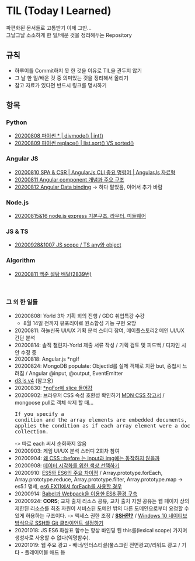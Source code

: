 # TIL (Today I Learned)
파편화된 문서들로 고통받기 이제 그만...<br>
그날그날 소소하게 한 일/배운 것을 정리해두는 Repository

## 규칙
- 하루이틀 Commit하지 못 한 것을 이유로 TIL을 관두지 않기
- 그 날 한 일/배운 것 중 의미있는 것을 정리해서 올리기
- 참고 자료가 있다면 반드시 링크를 명시하기

## 항목
### Python
- [20200808 파이썬 * | divmode() | int()](python/20200808.md)
- [20200809 파이썬 replace() | list.sort() VS sorted()](python/20200809.md)

### Angular JS
- [20200810 SPA & CSR | AngularJs CLI 중요 명령어 | AngularJs 자료형](Angular/20200810.md)
- [20200811 Angular component 개념과 주요 구조](Angular/20200811.md)
- [20200812 Angular Data binding](Angular/20200812.md) -> 하다 말았음, 이어서 추가 바람

### Node.js
- [20200815&16 node.js express 기본구조, 라우터, 미들웨어](JS/20200815.md)

### JS & TS
- [20200928&1007 JS scope / TS any와 object](JS/20200928.md)

### Algorithm
- [20200811 백준 설탕 배달(2839번)](Algorithm/20200811.md)

<br>

### 그 외 한 일들
- 20200808: Yorld 3차 기획 회의 진행 / GDG 취업특강 수강
  - 8월 14일 전까지 뷰포리아로 원소합성 기능 구현 요망
- 20200811: 하눌신폭 UI/UX 기획 분석 스터디 참여, 메이플스토리2 메인 UI/UX 간단 분석
- 20200814: 솔직 챌린지-Yorld 제출 서류 작성 / 기획 검토 및 피드백 / 디자인 시안 수정 중
- 20200818: Angular.js *ngIf
- 20200824: MongoDB populate: ObjectId를 실제 객체로 치환 but, 중첩시 느려짐 / Angular @input, @output, EventEmitter
- [d3.js v4](https://github.com/d3/d3/blob/v4.13.0/API.md#axes-d3-axis) (참고용)
- 20200830: [*ngFor에 slice 들어감](https://stackoverflow.com/questions/44944570/using-slice-pipe-with-variable-parameters-in-ngfor)
- 20200902: 브라우저 CSS 속성 호환성 확인하기 [MDN CSS 참고서](https://developer.mozilla.org/ko/docs/Web/CSS/Reference#%ED%82%A4%EC%9B%8C%EB%93%9C_%EC%83%89%EC%9D%B8) 
/ mongoose pull로 객체 삭제 할 때...<pre>If you specify a condition and the array elements are embedded documents, 
$pull operator applies the condition as if each array element were a document in a collection.</pre> -> 따로 each 써서 순회하지 않음
- 20200903: 게임 UI/UX 분석 스터디 2회차 참여 
- 20200904: [왜 CSS ::before 는 input과 img에는 동작하지 않을까](https://news.hada.io/topic?id=2781)
- 20200908: [데이터 시각화를 위한 색상 선택하기](https://blog.datawrapper.de/beautifulcolors/)
- 20200910: [ES5와 ES6의 주요 차이점](https://yngmanie.space/posts/es5_vs_es6) / Array.prototype.forEach, Array.prototype.reduce, Array.prototype.filter, Array.prototype.map -> es5.1 명세, [es6 EX11에서 forEach를 사용할 경우](https://rimdev.io/foreach-for-ie-11/)
- 20200914: [Babel과 Webpack을 이용한 ES6 환경 구축](https://poiemaweb.com/es6-babel-webpack-1)
- 20200924: <b>CORS</b>; 교차 출처 리소스 공유, 교차 출처 자원 공유는 웹 페이지 상의 제한된 리소스를 최초 자원이 서비스된 도메인 밖의 다른 도메인으로부터 요청할 수 있게 허용하는 구조이다. -> 액세스 권한 조정 / [<b>SSH란?</b>](https://baked-corn.tistory.com/52) / [Windows 10 네이티브 방식으로 SSH와 Git 클라이언트 설정하기](https://medium.com/beyond-the-windows-korean-edition/use-windows10-open-ssh-tips-e6e9c77de433)
- 20201018: JS ES6 화살표 함수는 항상 바인딩 된 this를(lexical scope) 가지며 생성자로 사용할 수 없다(익명함수).
- 20201019: 웹 주요 광고 - 배너/인터스티셜(풀스크린 전면광고)/리워드 광고 / 기타 - 플레이어블 애드 등
